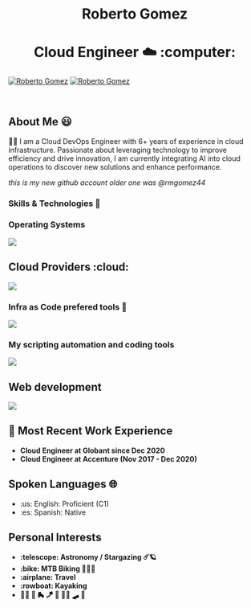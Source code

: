 <h1 align="center">Roberto Gomez</h1>
<h1 align="center">Cloud Engineer ☁️ :computer:</h1>

<p align="left">
  <a href="https://www.linkedin.com/in/robertomgomezr/" target="blank"><img align="center" src="https://img.shields.io/badge/LinkedIn-0077B5?style=for-the-badge&logo=linkedin&logoColor=white" alt="Roberto Gomez"/></a>
  <a href="mailto:robertomgomezr@gmail.com" target="blank"><img align="center" src="https://img.shields.io/badge/Gmail-D14836?style=for-the-badge&logo=gmail&logoColor=white" alt="Roberto Gomez" /></a>
</p>
<br>

<h2>About Me 😃</h2>
<p align="left">
👨‍💻 I am a Cloud DevOps Engineer with 6+ years of experience in cloud infrastructure. Passionate about leveraging technology to improve efficiency and drive innovation, I am currently integrating AI into cloud operations to discover new solutions and enhance performance.
</p>

_this is my new github account older one was @rmgomez44_

<h3>Skills & Technologies 🔧</h3>
<h3>Operating Systems </h3>
<p align="left">
  <a href="https://skillicons.dev">
    <img src="https://skillicons.dev/icons?i=linux,ubuntu,debian,mint,redhat,powershell,windows&perline=12" />
  </a>
</p>

<h2>Cloud Providers :cloud:</h2>
<p align="left">
  <a href="https://skillicons.dev">
    <img src="https://skillicons.dev/icons?i=aws,azure,gcp&perline=12" />
  </a>
</p>
<h3>Infra as Code prefered tools 🔧</h3>
<p align="left">
  <a href="https://skillicons.dev">
    <img src="https://skillicons.dev/icons?i=terraform,ansible,git,github&perline=12" />
  </a>
</p>
<h3>My scripting automation and coding tools </h3>
<p align="left">
  <a href="https://skillicons.dev">
    <img src="https://skillicons.dev/icons?i=python,bash,powershell,vim&perline=12" />
  </a>
</p>
<h2>Web development</h2>
<p align="left">
  <a href="https://skillicons.dev">
    <img src="https://skillicons.dev/icons?i=html,php,css,js,wordpress&perline=12" />
  </a>
</p>


<h2>💼 Most Recent Work Experience</h2>
<ul>
  <li>
    <strong>Cloud Engineer at Globant since Dec 2020</strong>
   
  </li>
  <li>
    <strong>Cloud Engineer at Accenture (Nov 2017 - Dec 2020)</strong>
  </li>
</ul>


<h2>Spoken Languages 🌐</h2>
<ul>
  <li>:us: English: Proficient (C1)</li>
  <li>:es: Spanish: Native</li>
</ul>

<h2>Personal Interests</h2>
<ul>
  <li>
    <strong>:telescope: Astronomy / Stargazing ☄️🪐</strong>
  </li>
  <li>
    <strong> :bike: MTB Biking 🚵🏾‍♂️</strong>
  </li>
  <li>
    <strong> :airplane: Travel  </strong>
  </li>
  <li>
    <strong> :rowboat: Kayaking</strong>
  </li>
  <li>
    <strong> 🚴‍♂️ 🥏 🛼 🪁 🤿 🚴‍♂️ 🛹 🎢</strong>
  </li>
</ul>
